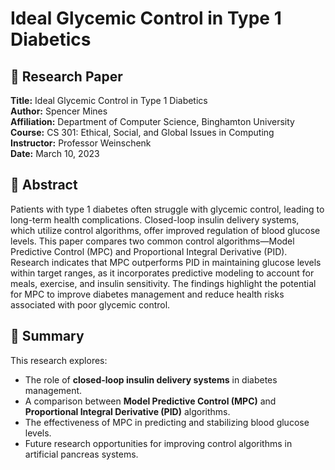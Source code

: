 # Ideal Glycemic Control in Type 1 Diabetics

## 📄 Research Paper
**Title:** Ideal Glycemic Control in Type 1 Diabetics  
**Author:** Spencer Mines  
**Affiliation:** Department of Computer Science, Binghamton University  
**Course:** CS 301: Ethical, Social, and Global Issues in Computing  
**Instructor:** Professor Weinschenk  
**Date:** March 10, 2023  

## 📜 Abstract
Patients with type 1 diabetes often struggle with glycemic control, leading to long-term health complications. Closed-loop insulin delivery systems, which utilize control algorithms, offer improved regulation of blood glucose levels. This paper compares two common control algorithms—Model Predictive Control (MPC) and Proportional Integral Derivative (PID). Research indicates that MPC outperforms PID in maintaining glucose levels within target ranges, as it incorporates predictive modeling to account for meals, exercise, and insulin sensitivity. The findings highlight the potential for MPC to improve diabetes management and reduce health risks associated with poor glycemic control.

## 📖 Summary
This research explores:
- The role of **closed-loop insulin delivery systems** in diabetes management.
- A comparison between **Model Predictive Control (MPC)** and **Proportional Integral Derivative (PID)** algorithms.
- The effectiveness of MPC in predicting and stabilizing blood glucose levels.
- Future research opportunities for improving control algorithms in artificial pancreas systems.
